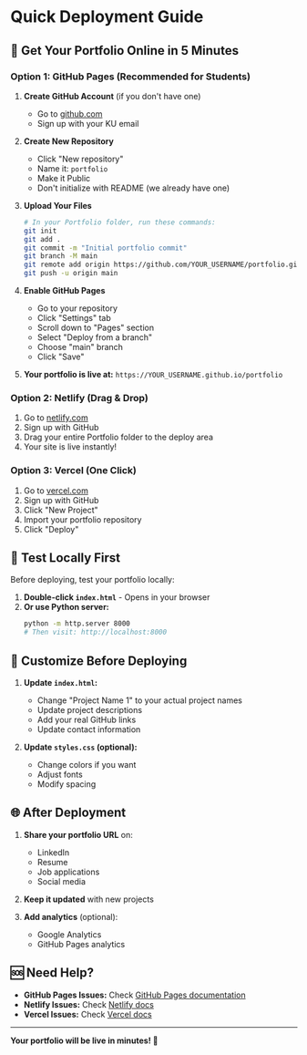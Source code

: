 # Quick Deployment Guide

## 🚀 Get Your Portfolio Online in 5 Minutes

### Option 1: GitHub Pages (Recommended for Students)

1. **Create GitHub Account** (if you don't have one)
   - Go to [github.com](https://github.com)
   - Sign up with your KU email

2. **Create New Repository**
   - Click "New repository"
   - Name it: `portfolio`
   - Make it Public
   - Don't initialize with README (we already have one)

3. **Upload Your Files**
   ```bash
   # In your Portfolio folder, run these commands:
   git init
   git add .
   git commit -m "Initial portfolio commit"
   git branch -M main
   git remote add origin https://github.com/YOUR_USERNAME/portfolio.git
   git push -u origin main
   ```

4. **Enable GitHub Pages**
   - Go to your repository
   - Click "Settings" tab
   - Scroll down to "Pages" section
   - Select "Deploy from a branch"
   - Choose "main" branch
   - Click "Save"

5. **Your portfolio is live at:**
   `https://YOUR_USERNAME.github.io/portfolio`

### Option 2: Netlify (Drag & Drop)

1. Go to [netlify.com](https://netlify.com)
2. Sign up with GitHub
3. Drag your entire Portfolio folder to the deploy area
4. Your site is live instantly!

### Option 3: Vercel (One Click)

1. Go to [vercel.com](https://vercel.com)
2. Sign up with GitHub
3. Click "New Project"
4. Import your portfolio repository
5. Click "Deploy"

## 🔧 Test Locally First

Before deploying, test your portfolio locally:

1. **Double-click `index.html`** - Opens in your browser
2. **Or use Python server:**
   ```bash
   python -m http.server 8000
   # Then visit: http://localhost:8000
   ```

## 📝 Customize Before Deploying

1. **Update `index.html`:**
   - Change "Project Name 1" to your actual project names
   - Update project descriptions
   - Add your real GitHub links
   - Update contact information

2. **Update `styles.css` (optional):**
   - Change colors if you want
   - Adjust fonts
   - Modify spacing

## 🌐 After Deployment

1. **Share your portfolio URL** on:
   - LinkedIn
   - Resume
   - Job applications
   - Social media

2. **Keep it updated** with new projects

3. **Add analytics** (optional):
   - Google Analytics
   - GitHub Pages analytics

## 🆘 Need Help?

- **GitHub Pages Issues:** Check [GitHub Pages documentation](https://pages.github.com/)
- **Netlify Issues:** Check [Netlify docs](https://docs.netlify.com/)
- **Vercel Issues:** Check [Vercel docs](https://vercel.com/docs)

---

**Your portfolio will be live in minutes! 🎉** 